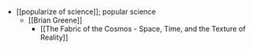- [[popularize of science]]; popular science
    - [[Brian Greene]]
        - [[The Fabric of the Cosmos - Space, Time, and the Texture of Reality]]
